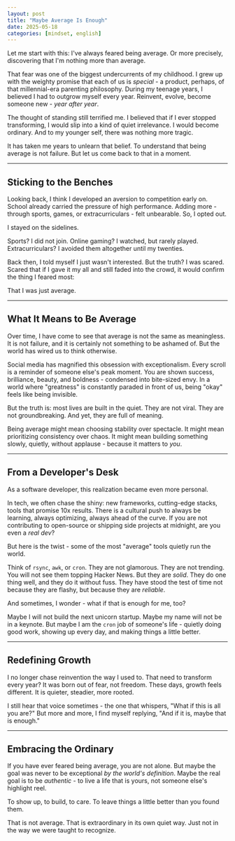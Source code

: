 ```yaml
---
layout: post
title: "Maybe Average Is Enough"
date: 2025-05-18
categories: [mindset, english]
---
```


Let me start with this: I've always feared being average. Or more precisely, discovering that I'm nothing more than average.

That fear was one of the biggest undercurrents of my childhood. I grew up with the weighty promise that each of us is _special_ - a product, perhaps, of that millennial-era parenting philosophy. During my teenage years, I believed I had to outgrow myself every year. Reinvent, evolve, become someone new - _year after year_.

The thought of standing still terrified me. I believed that if I ever stopped transforming, I would slip into a kind of quiet irrelevance. I would become ordinary. And to my younger self, there was nothing more tragic.

It has taken me years to unlearn that belief. To understand that being average is not failure. But let us come back to that in a moment.

---

## Sticking to the Benches

Looking back, I think I developed an aversion to competition early on. School already carried the pressure of high performance. Adding more - through sports, games, or extracurriculars - felt unbearable. So, I opted out.

I stayed on the sidelines.

Sports? I did not join. Online gaming? I watched, but rarely played. Extracurriculars? I avoided them altogether until my twenties.

Back then, I told myself I just wasn't interested. But the truth? I was scared. Scared that if I gave it my all and still faded into the crowd, it would confirm the thing I feared most:

That I was just average.

---

## What It Means to Be Average

Over time, I have come to see that average is not the same as meaningless. It is not failure, and it is certainly not something to be ashamed of. But the world has wired us to think otherwise.

Social media has magnified this obsession with exceptionalism. Every scroll is a reminder of someone else's peak moment. You are shown success, brilliance, beauty, and boldness - condensed into bite-sized envy. In a world where "greatness" is constantly paraded in front of us, being "okay" feels like being invisible.

But the truth is: most lives are built in the quiet. They are not viral. They are not groundbreaking. And yet, they are full of meaning.

Being average might mean choosing stability over spectacle. It might mean prioritizing consistency over chaos. It might mean building something slowly, quietly, without applause - because it matters to _you_.

---

## From a Developer's Desk

As a software developer, this realization became even more personal.

In tech, we often chase the shiny: new frameworks, cutting-edge stacks, tools that promise 10x results. There is a cultural push to always be learning, always optimizing, always ahead of the curve. If you are not contributing to open-source or shipping side projects at midnight, are you even a _real dev_?

But here is the twist - some of the most "average" tools quietly run the world.

Think of `rsync`, `awk`, or `cron`. They are not glamorous. They are not trending. You will not see them topping Hacker News. But they are _solid_. They do one thing well, and they do it without fuss. They have stood the test of time not because they are flashy, but because they are _reliable_.

And sometimes, I wonder - what if that is enough for me, too?

Maybe I will not build the next unicorn startup. Maybe my name will not be in a keynote. But maybe I am the `cron` job of someone's life - quietly doing good work, showing up every day, and making things a little better.

---

## Redefining Growth

I no longer chase reinvention the way I used to. That need to transform every year? It was born out of fear, not freedom. These days, growth feels different. It is quieter, steadier, more rooted.

I still hear that voice sometimes - the one that whispers, "What if this is all you are?" But more and more, I find myself replying, "And if it is, maybe that is enough."

---

## Embracing the Ordinary

If you have ever feared being average, you are not alone. But maybe the goal was never to be exceptional _by the world's definition_. Maybe the real goal is to be _authentic_ - to live a life that is yours, not someone else's highlight reel.

To show up, to build, to care. To leave things a little better than you found them.

That is not average. That is extraordinary in its own quiet way. Just not in the way we were taught to recognize.

